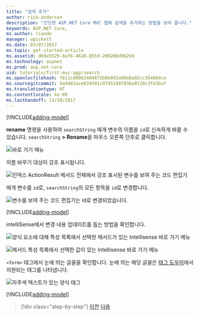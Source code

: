 ```yaml
---
title: "검색 추가"
author: rick-anderson
description: "간단한 ASP.NET Core MVC 앱에 검색을 추가하는 방법을 보여 줍니다."
keywords: ASP.NET Core,
ms.author: riande
manager: wpickett
ms.date: 03/07/2017
ms.topic: get-started-article
ms.assetid: d69e5529-8ef6-4628-855d-200206d962b9
ms.technology: aspnet
ms.prod: asp.net-core
uid: tutorials/first-mvc-app/search
ms.openlocfilehash: f811cd0063404872b0e993a99e8a92cc354064ce
ms.sourcegitcommit: 9a9483aceb34591c97451997036a9120c3fe2baf
ms.translationtype: HT
ms.contentlocale: ko-KR
ms.lasthandoff: 11/10/2017
---
```

[!INCLUDE[adding-model](../../includes/mvc-intro/search1.md)]

**rename** 명령을 사용하여 `searchString` 매개 변수의 이름을 `id`로 신속하게 바꿀 수 있습니다. `searchString` **> Rename**을 마우스 오른쪽 단추로 클릭합니다.

![바로 가기 메뉴](search/_static/rename.png)

이름 바꾸기 대상이 강조 표시됩니다.

![인덱스 ActionResult 메서드 전체에서 강조 표시된 변수를 보여 주는 코드 편집기](search/_static/rename2.png)

매개 변수를 `id`로, `searchString`의 모든 항목을 `id`로 변경합니다.

![변수를 보여 주는 코드 편집기는 id로 변경되었습니다.](search/_static/rename3.png)

[!INCLUDE[adding-model](../../includes/mvc-intro/search2.md)]

intelliSense에서 변경 내용 업데이트를 돕는 방법을 확인합니다.

![양식 요소에 대해 특성 목록에서 선택한 메서드가 있는 Intellisense 바로 가기 메뉴](search/_static/int_m.png)

![메서드 특성 목록에서 선택한 값이 있는 Intellisense 바로 가기 메뉴](search/_static/int_get.png)

`<form>` 태그에서 눈에 띄는 글꼴을 확인합니다. 눈에 띄는 해당 글꼴은 [태그 도우미](../../mvc/views/tag-helpers/intro.md)에서 지원되는 태그를 나타냅니다.

![자주색 텍스트가 있는 양식 태그](search/_static/th_font.png)

[!INCLUDE[adding-model](../../includes/mvc-intro/search3.md)]

>[!div class="step-by-step"]
[이전](controller-methods-views.md)
[다음](new-field.md)  
